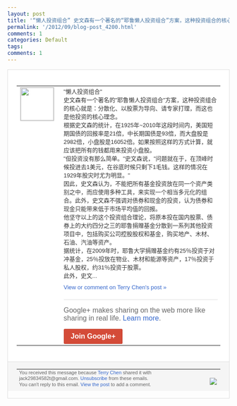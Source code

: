 ```yaml
---
layout: post
title: '“懒人投资组合” 史文森有一个著名的“耶鲁懒人投资组合”方案，这种投资组合的核心就...'
permalink: '/2012/09/blog-post_4200.html'
comments: 1
categories: Default
tags: 
comments: 1
---
```

<div style="border:solid 1px #dfdfdf;color:#686868;font:13px Arial"><div style="background-color:#fff;padding:20px;"><table cellpadding="0" cellspacing="0"><tr><td style="padding-right:15px;vertical-align:top"><a href="https://plus.google.com/_/notifications/emlink?emrecipient=110200756825219614165&amp;emid=CMCLvtSWlrICFZKa3godTR4AAA&amp;path=%2F108643996575278738906&amp;dt=1346564229425&amp;uob=8"><img height="75" src="https://lh3.googleusercontent.com/-KKRGTyJ5Bl0/AAAAAAAAAAI/AAAAAAAAEEY/jllxqER5dCk/s75-c-k-a/photo.jpg" style="border:solid 1px #cccccc;" width="75"/></a></td><td style="width:578px;color:#333;font:13px Arial;vertical-align:top"><div style="padding-bottom:10px">"懒人投资组合"<br/>史文森有一个著名的"耶鲁<wbr/>懒人投资组合"方案，这种投资组合的核心就<wbr/>是：分散化、以股票为导向、请专家打理，而<wbr/>这也是他投资的核心理念。<br/>根据史文森的统计<wbr/>，在1925年~2010年这段时间内，美<wbr/>国短期国债的回报率是21倍，中长期国债是<wbr/>93倍，而大盘股是2982倍，小盘股是1<wbr/>6052倍。如果按照这样的方式计算，就应<wbr/>该把所有的钱都用来投资小盘股。<br/>"但投资没<wbr/>有那么简单。"史文森说，"问题就在于，在<wbr/>顶峰时候投进去1美元，在谷底时候只剩下1<wbr/>毛钱。这样的情况在1929年股灾时尤为明<wbr/>显。"<br/>因此，史文森认为，不能把所有基金投<wbr/>资放在同一个资产类别之中，而应使用多种工<wbr/>具，来实现一个相当多元化的组合。此外，史<wbr/>文森不强调对债券和现金的投资，认为债券和<wbr/>现金只能带来低于市场平均值的回报。<br/>他坚守<wbr/>以上的这个投资组合理论，将原本投在国内股<wbr/>票、债券上的大约四分之三的耶鲁捐赠基金分<wbr/>散到一系列其他投资项目中，包括购买公司控<wbr/>股股权和基金，购买地产、木材、石油、汽油<wbr/>等资产。<br/>据统计，在2009年时，耶鲁大学<wbr/>捐赠基金约有25％投资于对冲基金，25％<wbr/>投放在物业、木材和能源等资产，17％投资<wbr/>于私人股权，约31％投资于股票。<br/>此外，史<wbr/>文...</div><a href="https://plus.google.com/_/notifications/emlink?emrecipient=110200756825219614165&amp;emid=CMCLvtSWlrICFZKa3godTR4AAA&amp;path=%2F108643996575278738906%2Fposts%2FJCWvUNyrFZ6%3Fgpinv%3DAMIXal8OyvrVLS1fyXi_TVDJbo4skLlYzVxRxcm731W2AE7tHQXf1hOPVKekjO_lmCmVXSyhyzIpYs6HKeY5GrdAK-J6W-bosqSDZq_eXI9M0lDvvr7Nlgs&amp;dt=1346564229425&amp;uob=8" style="color:#3366CC;text-decoration:none">View or comment on Terry Chen's post »</a><div style="margin-top:20px;border-top:solid 1px #dfdfdf"><div style="padding:15px 0;color:#686868;font:16px Arial">Google+ makes sharing on the web more like sharing in real life. <a href="http://www.google.com/+/learnmore/" style="color:#3366CC;text-decoration:none">Learn more</a>.</div><a href="https://plus.google.com/_/notifications/emlink?emrecipient=110200756825219614165&amp;emid=CMCLvtSWlrICFZKa3godTR4AAA&amp;path=%2F%3Fgpinv%3DAMIXal8OyvrVLS1fyXi_TVDJbo4skLlYzVxRxcm731W2AE7tHQXf1hOPVKekjO_lmCmVXSyhyzIpYs6HKeY5GrdAK-J6W-bosqSDZq_eXI9M0lDvvr7Nlgs&amp;dt=1346564229425&amp;uob=8" style="display:inline-block;padding:7px 15px;background-color:#d44b38; color:#fff;font-size:16px; font-weight:bold;border-radius:2px;-webkit-border-radius:2px; -moz-border-radius:2px;border:solid 1px #c43b28; white-space:nowrap;text-decoration:none">Join Google+</a></div></td></tr></table></div><div style="border-top:solid 1px #dfdfdf;padding:0 20px; background-color:#f5f5f5"><table cellpadding="0" cellspacing="0" style="height:50px"><tbody><tr><td style="vertical-align:middle;width:100%; color:#636363;font:11px Arial; line-height:120%">You received this message because <a href="https://plus.google.com/_/notifications/emlink?emrecipient=110200756825219614165&amp;emid=CMCLvtSWlrICFZKa3godTR4AAA&amp;path=%2F108643996575278738906%3Fgpinv%3DAMIXal8OyvrVLS1fyXi_TVDJbo4skLlYzVxRxcm731W2AE7tHQXf1hOPVKekjO_lmCmVXSyhyzIpYs6HKeY5GrdAK-J6W-bosqSDZq_eXI9M0lDvvr7Nlgs&amp;dt=1346564229425&amp;uob=8" style="color:#3366CC;text-decoration:none">Terry Chen</a> shared it with jack29834582t@gmail.com. <a href="https://plus.google.com/_/notifications/emlink?emrecipient=110200756825219614165&amp;emid=CMCLvtSWlrICFZKa3godTR4AAA&amp;path=%2F_%2Fnonplus%2Femailsettings%3Fgpinv%3DAMIXal8OyvrVLS1fyXi_TVDJbo4skLlYzVxRxcm731W2AE7tHQXf1hOPVKekjO_lmCmVXSyhyzIpYs6HKeY5GrdAK-J6W-bosqSDZq_eXI9M0lDvvr7Nlgs%26est%3DADH5u8WM2drAeUo3P6Huj5KZauC48hkZsxFICS8YwIbsyu3pLfcd12Bbs71rSqpxSmBC1w5iHA8a7cXoG7EI8AhvsEUcmf7Pi9_g4Xs9KKEi2gscA28r85FQ-4U8qYzLEzViataIfDkGfr4uvlbiDQsAAoYOtvFZWg&amp;dt=1346564229425&amp;uob=8" style="color:#3366CC;text-decoration:none">Unsubscribe</a> from these emails.<br>You can't reply to this email. <a href="https://plus.google.com/_/notifications/emlink?emrecipient=110200756825219614165&amp;emid=CMCLvtSWlrICFZKa3godTR4AAA&amp;path=%2F108643996575278738906%2Fposts%2FJCWvUNyrFZ6%3Fgpinv%3DAMIXal8OyvrVLS1fyXi_TVDJbo4skLlYzVxRxcm731W2AE7tHQXf1hOPVKekjO_lmCmVXSyhyzIpYs6HKeY5GrdAK-J6W-bosqSDZq_eXI9M0lDvvr7Nlgs&amp;dt=1346564229425&amp;uob=8" style="color:#3366CC;text-decoration:none">View the post</a> to add a comment.<br/></br></td><td><img src="https://ssl.gstatic.com/s2/oz/images/notifications/logo/google-plus-6617a72bb36cc548861652780c9e6ff1.png"/></td></tr></tbody></table></div></div>